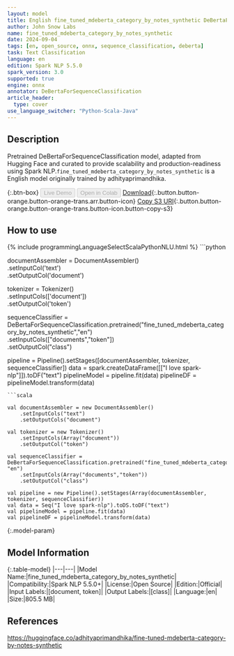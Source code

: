 ```yaml
---
layout: model
title: English fine_tuned_mdeberta_category_by_notes_synthetic DeBertaForSequenceClassification from adhityaprimandhika
author: John Snow Labs
name: fine_tuned_mdeberta_category_by_notes_synthetic
date: 2024-09-04
tags: [en, open_source, onnx, sequence_classification, deberta]
task: Text Classification
language: en
edition: Spark NLP 5.5.0
spark_version: 3.0
supported: true
engine: onnx
annotator: DeBertaForSequenceClassification
article_header:
  type: cover
use_language_switcher: "Python-Scala-Java"
---
```


## Description

Pretrained DeBertaForSequenceClassification model, adapted from Hugging Face and curated to provide scalability and production-readiness using Spark NLP.`fine_tuned_mdeberta_category_by_notes_synthetic` is a English model originally trained by adhityaprimandhika.

{:.btn-box}
<button class="button button-orange" disabled>Live Demo</button>
<button class="button button-orange" disabled>Open in Colab</button>
[Download](https://s3.amazonaws.com/auxdata.johnsnowlabs.com/public/models/fine_tuned_mdeberta_category_by_notes_synthetic_en_5.5.0_3.0_1725461850450.zip){:.button.button-orange.button-orange-trans.arr.button-icon}
[Copy S3 URI](s3://auxdata.johnsnowlabs.com/public/models/fine_tuned_mdeberta_category_by_notes_synthetic_en_5.5.0_3.0_1725461850450.zip){:.button.button-orange.button-orange-trans.button-icon.button-copy-s3}

## How to use



<div class="tabs-box" markdown="1">
{% include programmingLanguageSelectScalaPythonNLU.html %}
```python
     
documentAssembler = DocumentAssembler() \
    .setInputCol('text') \
    .setOutputCol('document')
    
tokenizer = Tokenizer() \
    .setInputCols(['document']) \
    .setOutputCol('token')

sequenceClassifier  = DeBertaForSequenceClassification.pretrained("fine_tuned_mdeberta_category_by_notes_synthetic","en") \
     .setInputCols(["documents","token"]) \
     .setOutputCol("class")

pipeline = Pipeline().setStages([documentAssembler, tokenizer, sequenceClassifier])
data = spark.createDataFrame([["I love spark-nlp"]]).toDF("text")
pipelineModel = pipeline.fit(data)
pipelineDF = pipelineModel.transform(data)

```
```scala

val documentAssembler = new DocumentAssembler()
    .setInputCols("text")
    .setOutputCols("document")
    
val tokenizer = new Tokenizer()
    .setInputCols(Array("document"))
    .setOutputCol("token")

val sequenceClassifier = DeBertaForSequenceClassification.pretrained("fine_tuned_mdeberta_category_by_notes_synthetic", "en")
    .setInputCols(Array("documents","token")) 
    .setOutputCol("class") 
    
val pipeline = new Pipeline().setStages(Array(documentAssembler, tokenizer, sequenceClassifier))
val data = Seq("I love spark-nlp").toDS.toDF("text")
val pipelineModel = pipeline.fit(data)
val pipelineDF = pipelineModel.transform(data)

```
</div>

{:.model-param}
## Model Information

{:.table-model}
|---|---|
|Model Name:|fine_tuned_mdeberta_category_by_notes_synthetic|
|Compatibility:|Spark NLP 5.5.0+|
|License:|Open Source|
|Edition:|Official|
|Input Labels:|[document, token]|
|Output Labels:|[class]|
|Language:|en|
|Size:|805.5 MB|

## References

https://huggingface.co/adhityaprimandhika/fine-tuned-mdeberta-category-by-notes-synthetic
